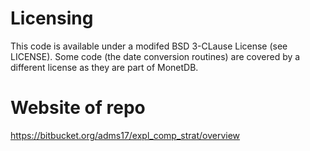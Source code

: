 # Licensing

This code is available under a modifed BSD 3-CLause License (see LICENSE). Some code (the date conversion routines) are covered by a different license as they are part of MonetDB.


# Website of repo

https://bitbucket.org/adms17/expl_comp_strat/overview
